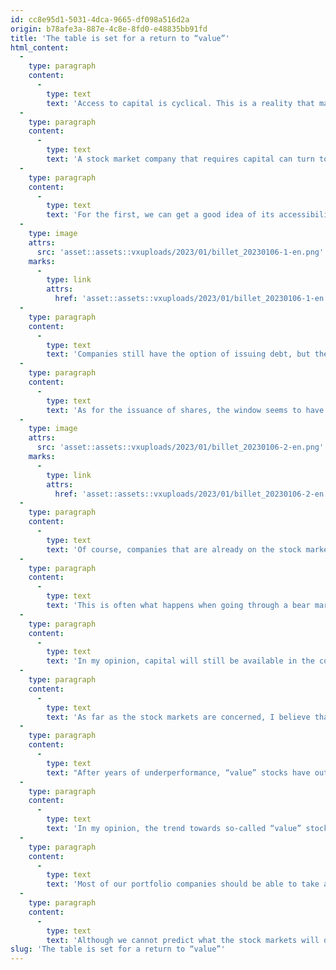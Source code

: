 ```yaml
---
id: cc8e95d1-5031-4dca-9665-df098a516d2a
origin: b78afe3a-887e-4c8e-8fd0-e48835bb91fd
title: 'The table is set for a return to “value”'
html_content:
  -
    type: paragraph
    content:
      -
        type: text
        text: 'Access to capital is cyclical. This is a reality that many had probably forgotten after many years when capital was not only easily accessible, but inexpensive.'
  -
    type: paragraph
    content:
      -
        type: text
        text: 'A stock market company that requires capital can turn to two potential sources: debt and equity.'
  -
    type: paragraph
    content:
      -
        type: text
        text: 'For the first, we can get a good idea of its accessibility by the evolution of interest rates. The following graph shows the historical interest rates of BAA-rated companies for debt with a maturity of 20 years.'
  -
    type: image
    attrs:
      src: 'asset::assets::vxuploads/2023/01/billet_20230106-1-en.png'
    marks:
      -
        type: link
        attrs:
          href: 'asset::assets::vxuploads/2023/01/billet_20230106-1-en.png'
  -
    type: paragraph
    content:
      -
        type: text
        text: 'Companies still have the option of issuing debt, but the cost is now much higher.'
  -
    type: paragraph
    content:
      -
        type: text
        text: 'As for the issuance of shares, the window seems to have largely closed over the past year. Below, for example, is the evolution of the number of initial public offerings.'
  -
    type: image
    attrs:
      src: 'asset::assets::vxuploads/2023/01/billet_20230106-2-en.png'
    marks:
      -
        type: link
        attrs:
          href: 'asset::assets::vxuploads/2023/01/billet_20230106-2-en.png'
  -
    type: paragraph
    content:
      -
        type: text
        text: 'Of course, companies that are already on the stock market can still issue new shares to finance their growth, but investor interest has cooled markedly in 2022.'
  -
    type: paragraph
    content:
      -
        type: text
        text: 'This is often what happens when going through a bear market.'
  -
    type: paragraph
    content:
      -
        type: text
        text: 'In my opinion, capital will still be available in the coming months (at higher rates), but especially for financially strong companies. On the other hand, it will be particularly difficult for loss-making companies to raise capital to finance their future growth. Paradoxically, companies that do not need capital will have access to it while access could disappear for those that really need it.'
  -
    type: paragraph
    content:
      -
        type: text
        text: 'As far as the stock markets are concerned, I believe that this major change in the business environment will result in another equally major change: the return of “value” investing as opposed to “growth” investing. In the first case, investors are looking for value for their money – they are more concerned with the companies’ profits, their financial strength and the price paid. In the second case, investors think, first of all, about the growth potential of a company in the long term.'
  -
    type: paragraph
    content:
      -
        type: text
        text: "After years of underperformance, “value” stocks have outperformed “growth” stocks in 2022. Thus, the iShares Value index fund of the S&P 500 (“IVE”) recorded a decline of 5.4% in 2022, which compares very favourably with the 29.5% drop in the equivalent “growth” (“IVW”) index. It's quite a turnaround: over the previous four years, from January 1, 2018, to December 31, 2021, the “growth” index had left its “value” friend in the dust with a return of 129.4% compared to at 51.1%."
  -
    type: paragraph
    content:
      -
        type: text
        text: 'In my opinion, the trend towards so-called “value” stocks could continue. Profitable companies in good financial health will benefit from the difficulties that will be faced by unprofitable companies that have put all their efforts into growing their revenues at all costs in recent years.'
  -
    type: paragraph
    content:
      -
        type: text
        text: 'Most of our portfolio companies should be able to take advantage of this more difficult environment: all are profitable, and the vast majority have excellent balance sheets.'
  -
    type: paragraph
    content:
      -
        type: text
        text: 'Although we cannot predict what the stock markets will do in the short term, it seems to me that the table is set for our portfolio to outperform over the coming years.'
slug: 'The table is set for a return to “value”'
---
```

